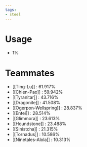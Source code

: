 ```yaml
---
tags:
- steel
---
```

# Usage
- 1%
# Teammates
- [[Ting-Lu]] : 61.917%
- [[Chien-Pao]] : 59.942%
- [[Tyranitar]] : 43.716%
- [[Dragonite]] : 41.508%
- [[Ogerpon-Wellspring]] : 28.837%
- [[Entei]] : 28.514%
- [[Glimmora]] : 23.613%
- [[Houndstone]] : 23.488%
- [[Sinistcha]] : 21.315%
- [[Tornadus]] : 10.586%
- [[Ninetales-Alola]] : 10.313%
